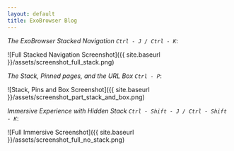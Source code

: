 ```yaml
---
layout: default
title: ExoBrowser Blog
---
```


*The ExoBrowser Stacked Navigation `Ctrl - J / Ctrl - K`*:

![Full Stacked Navigation Screenshot]({{ site.baseurl }}/assets/screenshot_full_stack.png)


*The Stack, Pinned pages, and the URL Box `Ctrl - P`*:

![Stack, Pins and Box Screenshot]({{ site.baseurl }}/assets/screenshot_part_stack_and_box.png)


*Immersive Experience with Hidden Stack `Ctrl - Shift - J / Ctrl - Shift - K`*:

![Full Immersive Screenshot]({{ site.baseurl }}/assets/screenshot_full_no_stack.png)


